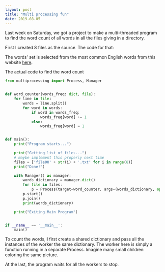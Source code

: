 ```yaml
---
layout: post
title: "Multi processing fun"
date: 2019-08-05
---
```


Last week on Saturday, we got a project to make a multi-threaded program
to find the word count of all words in all the files giving in a directory.

First I created 8 files as the source. The code for that:
<script src="https://gist.github.com/thisHermit/662b8fe6d671fb04f86f4d84180d089b.js"></script>

The words' set is selected from the most common English words from this website
[here](https://www.rypeapp.com/most-common-english-words/).

The actual code to find the word count

```python
from multiprocessing import Process, Manager


def word_counter(words_freq: dict, file):
    for line in file:
        words = line.split()
        for word in words:
            if word in words_freq:
                words_freq[word] += 1
            else:
                words_freq[word] = 1


def main():
    print("Program starts...")

    print("Getting list of files...")
    # maybe implement this properly next time
    files = ['file00' + str(i) + '.txt' for i in range(8)]
    print("Done!")

    with Manager() as manager:
        words_dictionary = manager.dict()
        for file in files:
            p = Process(target=word_counter, args=(words_dictionary, open(file)))
        p.start()
        p.join()
        print(words_dictionary)

    print("Exiting Main Program")


if __name__ == '__main__':
    main()

```

To count the words, I first create a shared dictionary and pass all the instances
of the worker the same dictionary. The worker here is simply a function running
in a separate Process. Imagine many small children coloring the same picture.

At the last, the program waits for all the workers to stop.
